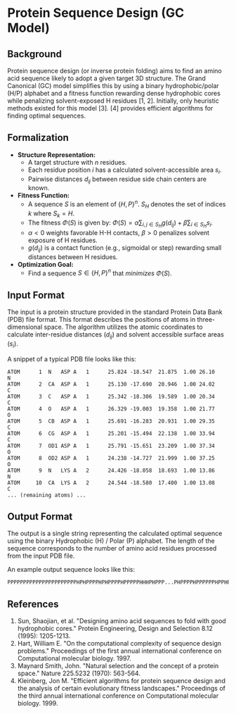 # Protein Sequence Design (GC Model)

## Background

Protein sequence design (or inverse protein folding) aims to find an amino acid sequence likely to adopt a given target 3D structure. The Grand Canonical (GC) model simplifies this by using a binary hydrophobic/polar (H/P) alphabet and a fitness function rewarding dense hydrophobic cores while penalizing solvent-exposed H residues [1, 2]. Initially, only heuristic methods existed for this model [3]. [4] provides efficient algorithms for finding optimal sequences.

## Formalization

* **Structure Representation:**
    * A target structure with $n$ residues.
    * Each residue position $i$ has a calculated solvent-accessible area $s_i$.
    * Pairwise distances $d_{ij}$ between residue side chain centers are known.
* **Fitness Function:**
    * A sequence $S$ is an element of $\{H, P\}^n$. $S_H$ denotes the set of indices $k$ where $S_k = H$.
    * The fitness $\Phi(S)$ is given by: $\Phi(S) = \alpha \sum_{i,j \in S_H} g(d_{ij}) + \beta \sum_{i \in S_H} s_i$.
    * $\alpha < 0$ weights favorable H-H contacts, $\beta > 0$ penalizes solvent exposure of H residues.
    * $g(d_{ij})$ is a contact function (e.g., sigmoidal or step) rewarding small distances between H residues.
* **Optimization Goal:**
    * Find a sequence $S \in \{H,P\}^n$ that *minimizes* $\Phi(S)$.

## Input Format

The input is a protein structure provided in the standard Protein Data Bank (PDB) file format. This format describes the positions of atoms in three-dimensional space. The algorithm utilizes the atomic coordinates to calculate inter-residue distances ($d_{ij}$) and solvent accessible surface areas ($s_i$).

A snippet of a typical PDB file looks like this:

```pdb
ATOM      1  N   ASP A   1      25.824 -18.547  21.875  1.00 26.10           N
ATOM      2  CA  ASP A   1      25.130 -17.690  20.946  1.00 24.02           C
ATOM      3  C   ASP A   1      25.342 -18.306  19.589  1.00 20.34           C
ATOM      4  O   ASP A   1      26.329 -19.003  19.358  1.00 21.77           O
ATOM      5  CB  ASP A   1      25.691 -16.283  20.931  1.00 29.35           C
ATOM      6  CG  ASP A   1      25.201 -15.494  22.138  1.00 33.94           C
ATOM      7  OD1 ASP A   1      25.791 -15.651  23.209  1.00 37.34           O
ATOM      8  OD2 ASP A   1      24.238 -14.727  21.999  1.00 37.25           O
ATOM      9  N   LYS A   2      24.426 -18.058  18.693  1.00 13.86           N
ATOM     10  CA  LYS A   2      24.544 -18.580  17.400  1.00 13.08           C
... (remaining atoms) ...
```

## Output Format

The output is a single string representing the calculated optimal sequence using the binary Hydrophobic (H) / Polar (P) alphabet. The length of the sequence corresponds to the number of amino acid residues processed from the input PDB file.

An example output sequence looks like this:

```
PPPPPPPPPPPPPPPPPPPPPPHPHPPPPHPHPPPPHPPPPPHHHPHPPP...PHPPPPHPPPPPPHPPHPPPPHHHHHHPPPPPHPHPHPPPPPHPHPHPHP

```


## References

1.  Sun, Shaojian, et al. "Designing amino acid sequences to fold with good hydrophobic cores." Protein Engineering, Design and Selection 8.12 (1995): 1205-1213.
2.  Hart, William E. "On the computational complexity of sequence design problems." Proceedings of the first annual international conference on Computational molecular biology. 1997.
3.  Maynard Smith, John. "Natural selection and the concept of a protein space." Nature 225.5232 (1970): 563-564.
4.  Kleinberg, Jon M. "Efficient algorithms for protein sequence design and the analysis of certain evolutionary fitness landscapes." Proceedings of the third annual international conference on Computational molecular biology. 1999.
